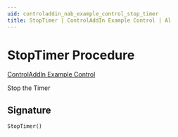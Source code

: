 ```yaml
---
uid: controladdin_nab_example_control_stop_timer
title: StopTimer | ControlAddIn Example Control | Al
---
```

# <a name="stop_timer"></a>StopTimer Procedure

[ControlAddIn Example Control](index.md)

Stop the Timer

## <a name="signature"></a>Signature

```al
StopTimer()
```
